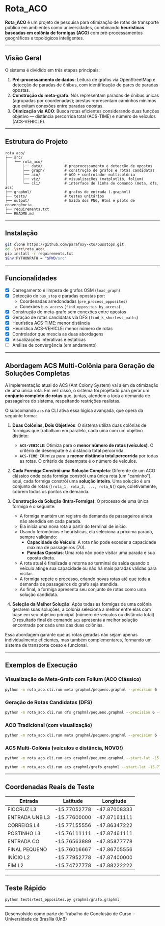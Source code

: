 # Rota_ACO

**Rota_ACO** é um projeto de pesquisa para otimização de rotas de transporte público em ambientes como universidades, combinando **heurísticas baseadas em colônia de formigas (ACO)** com pré-processamentos geográficos e topológicos inteligentes.

---

##  Visão Geral

O sistema é dividido em três etapas principais:

1. **Pré-processamento de dados**: Leitura de grafos via OpenStreetMap e detecção de paradas de ônibus, com identificação de pares de paradas opostas.
2. **Construção do meta-grafo**: Nós representam paradas de ônibus únicas (agrupadas por coordenadas); arestas representam caminhos mínimos que evitam conexões entre paradas opostas.
3. **Otimização via ACO**: Busca rotas eficientes considerando duas funções objetivo — distância percorrida total (ACS-TIME) e número de veículos (ACS-VEHICLE).

---

## Estrutura do Projeto

```
rota_aco/
├── src/
│   └── rota_aco/
│       ├── data/          # preprocessamento e detecção de opostos
│       ├── graph/         # construção de grafos e rotas candidatas
│       ├── aco/           # ACO + controlador multicolônia
│       ├── viz/           # visualizações (matplotlib, folium)
│       └── cli/           # interface de linha de comando (meta, dfs, acs)
├── graphml/               # grafos de entrada (.graphml)
├── tests/                 # testes unitários
├── output/                # Saída dos PNG, Html e plots de convergência
├── requirements.txt
└── README.md
```

---

##  Instalação

```bash
git clone https://github.com/parafoxy-xto/busstops.git
cd .\src\rota_aco\
pip install -r requirements.txt
$Env:PYTHONPATH = "$PWD/src"
```

---

##  Funcionalidades

- [x] Carregamento e limpeza de grafos OSM (`load_graph`)
- [x] Detecção de `bus_stop` e paradas opostas por:
  - Coordenadas arredondadas (`pre_process_opposites`)
  - Conexões `bus_access` (`find_opposites_by_access`)
- [x] Construção do meta-grafo sem conexões entre opostos
- [x] Geração de rotas candidatas via DFS (`find_k_shortest_paths`)
- [x] Heurística ACS-TIME: menor distância
- [x] Heurística ACS-VEHICLE: menor número de rotas
- [x] Controlador que mescla as duas abordagens
- [x] Visualizações interativas e estáticas
- [ ] Análise de convergência (em andamento)

---

## Abordagem ACS Multi-Colônia para Geração de Soluções Completas

A implementação atual do ACS (Ant Colony System) vai além da otimização de uma única rota. Em vez disso, o sistema foi projetado para gerar um **conjunto completo de rotas** que, juntas, atendem a toda a demanda de passageiros do sistema, respeitando restrições realistas.

O subcomando `acs` na CLI ativa essa lógica avançada, que opera da seguinte forma:

1.  **Duas Colônias, Dois Objetivos**: O sistema utiliza duas colônias de formigas que trabalham em paralelo, cada uma com um objetivo distinto:
    *   **`ACS-VEHICLE`**: Otimiza para o **menor número de rotas (veículos)**. O critério de desempate é a distância total percorrida.
    *   **`ACS-TIME`**: Otimiza para a **menor distância total percorrida** por todas as rotas. O critério de desempate é o número de veículos.

2.  **Cada Formiga Constrói uma Solução Completa**: Diferente de um ACO clássico onde cada formiga constrói uma única rota (um "caminho"), aqui, cada formiga constrói uma **solução inteira**. Uma solução é um conjunto de rotas (`[rota_1, rota_2, ..., rota_N]`) que, coletivamente, cobrem todos os pontos de demanda.

3.  **Construção da Solução (Intra-Formiga)**: O processo de uma única formiga é o seguinte:
    *   A formiga mantém um registro da demanda de passageiros ainda não atendida em cada parada.
    *   Ela inicia uma nova rota a partir do terminal de início.
    *   Usando feromônios e heurísticas, ela seleciona a próxima parada, sempre validando:
        *   **Capacidade do Veículo**: A rota não pode exceder a capacidade máxima de passageiros (70).
        *   **Paradas Opostas**: Uma rota não pode visitar uma parada e sua oposta direta.
    *   A rota atual é finalizada e retorna ao terminal de saída quando o veículo atinge sua capacidade ou não há mais paradas válidas para visitar.
    *   A formiga repete o processo, criando novas rotas até que toda a demanda de passageiros do grafo seja atendida.
    *   Ao final, a formiga apresenta seu conjunto de rotas como uma solução candidata.

4.  **Seleção da Melhor Solução**: Após todas as formigas de uma colônia gerarem suas soluções, a colônia seleciona a melhor entre elas com base em seu objetivo principal (número de veículos ou distância total). O resultado final do comando `acs` apresenta a melhor solução encontrada por cada uma das duas colônias.

Essa abordagem garante que as rotas geradas não sejam apenas individualmente eficientes, mas também complementares, formando um sistema de transporte coeso e funcional.

---

##  Exemplos de Execução

###  Visualização de Meta-Grafo com Folium (ACO Clássico)

```bash
python -m rota_aco.cli.run meta graphml/pequeno.graphml --precision 6 --start-lat -15.776 --start-lon -47.87161111 --exit-lat -15.760521 --exit-lon -47.8741429 --k-prune 5 --k-paths 3 --top-n 2 --meta-output meta_graph.png --folium --output meta_route.html
```

###  Geração de Rotas Candidatas (DFS)

```bash
python -m rota_aco.cli.run dfs graphml/pequeno.graphml --precision 6 --start-lat -15.776 --start-lon -47.8716 --exit-lat -15.76016667 --exit-lon -47.86705556 --k-prune 5 --k-paths 3 --top-n 2 --show-labels --meta-output dfs_meta.png
```

###  ACO Tradicional (com visualização)

```bash
python -m rota_aco.cli.run meta graphml/pequeno.graphml --precision 6 --start-lat -15.776 --start-lon -47.8716 --exit-lat -15.7601 --exit-lon -47.8670 --k-prune 5 --k-paths 3 --length-percentile 0.75 --top-n 2 --meta-output meta_graph.png --ants 10 --iterations 300 --diversify 10 --pheromone-q 100 --evaporation 0.1  --output final_route.png
```

###  ACS Multi-Colônia (veículos e distância, NOVO!)

```bash
python -m rota_aco.cli.run acs graphml/pequeno.graphml --start-lat -15.776 --start-lon -47.8716 --exit-lat -15.7605 --exit-lon -47.8741 --ants-time 20 --ants-vehicle 20 --iterations 50 --lambda 0.7 --output acs_route.png --verbose
```

```bash
python -m rota_aco.cli.run acs graphml/grafo.graphml --start-lat -15.77600000 --start-lon -47.87161111 --exit-lat -15.76111111 --exit-lon -47.87461111 --ants-time 20 --ants-vehicle 20 --iterations 50 --lambda 0.7 --verbose --output acs_route.png
```
---

##  Coordenadas Reais de Teste

| Entrada | Latitude | Longitude |  
|--------|----------|-----------|  
| FIOCRUZ L3        | -15.77052778 | -47.87008333 |  
| ENTRADA UNB L3    | -15.77600000 | -47.87161111 |  
| CORREIOS L4       | -15.77155556 | -47.86347222 |  
| POSTINHO L3       | -15.76111111 | -47.87461111 |  
| ENTRADA CO        | -15.76563889 | -47.85877778 |  
| FINAL PEQUENO     | -15.76016667 | -47.86705556 |  
| INÍCIO L2         | -15.77952778 | -47.87400000 |  
| FIM L2            | -15.74727778 | -47.88222222 |  

---

##  Teste Rápido

```bash
python tests/test_opposites.py graphml/grafo.graphml
```

---


Desenvolvido como parte do Trabalho de Conclusão de Curso – Universidade de Brasília (UnB)
